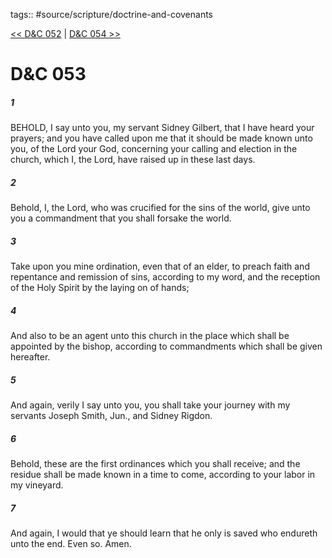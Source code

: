 tags:: #source/scripture/doctrine-and-covenants

[<< D&C 052](source/scripture/doctrine-and-covenants/D&C_052.md) | [D&C 054 >>](source/scripture/doctrine-and-covenants/D&C_054.md)

# D&C 053

##### 1

BEHOLD, I say unto you, my servant Sidney Gilbert, that I have heard your prayers; and you have called upon me that it should be made known unto you, of the Lord your God, concerning your calling and election in the church, which I, the Lord, have raised up in these last days.

##### 2

Behold, I, the Lord, who was crucified for the sins of the world, give unto you a commandment that you shall forsake the world.

##### 3

Take upon you mine ordination, even that of an elder, to preach faith and repentance and remission of sins, according to my word, and the reception of the Holy Spirit by the laying on of hands;

##### 4

And also to be an agent unto this church in the place which shall be appointed by the bishop, according to commandments which shall be given hereafter.

##### 5

And again, verily I say unto you, you shall take your journey with my servants Joseph Smith, Jun., and Sidney Rigdon.

##### 6

Behold, these are the first ordinances which you shall receive; and the residue shall be made known in a time to come, according to your labor in my vineyard.

##### 7

And again, I would that ye should learn that he only is saved who endureth unto the end. Even so. Amen.
